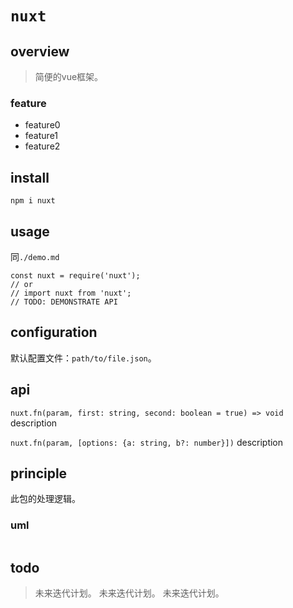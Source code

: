 # `nuxt`

## overview
> 简便的vue框架。

### feature
- feature0
- feature1
- feature2

## install
`npm i nuxt`

## usage
同`./demo.md`
```
const nuxt = require('nuxt');
// or
// import nuxt from 'nuxt';
// TODO: DEMONSTRATE API
```

## configuration
默认配置文件：`path/to/file.json`。

## api
`nuxt.fn(param, first: string, second: boolean = true) => void`
description

`nuxt.fn(param, [options: {a: string, b?: number}])`
description

## principle
此包的处理逻辑。

### uml
```
```

## todo
> 未来迭代计划。
> 未来迭代计划。
> 未来迭代计划。